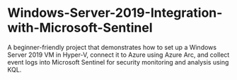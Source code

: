 # Windows-Server-2019-Integration-with-Microsoft-Sentinel
A beginner-friendly project that demonstrates how to set up a Windows Server 2019 VM in Hyper-V, connect it to Azure using Azure Arc, and collect event logs into Microsoft Sentinel for security monitoring and analysis using KQL.
